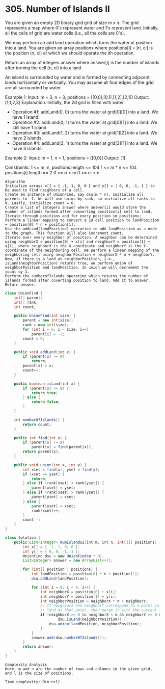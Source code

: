 # 305. Number of Islands II

You are given an empty 2D binary grid grid of size m x n. The grid represents a map where 0's represent water and 1's represent land. 
Initially, all the cells of grid are water cells (i.e., all the cells are 0's).

We may perform an add land operation which turns the water at position into a land. 
You are given an array positions where positions[i] = [ri, ci] is the position (ri, ci) at which we should operate the ith operation.

Return an array of integers answer where answer[i] is the number of islands after turning the cell (ri, ci) into a land.

An island is surrounded by water and is formed by connecting adjacent lands horizontally or vertically. 
You may assume all four edges of the grid are all surrounded by water.

 
Example 1:
Input: m = 3, n = 3, positions = [[0,0],[0,1],[1,2],[2,1]]
Output: [1,1,2,3]
Explanation:
Initially, the 2d grid is filled with water.
- Operation #1: addLand(0, 0) turns the water at grid[0][0] into a land. We have 1 island.
- Operation #2: addLand(0, 1) turns the water at grid[0][1] into a land. We still have 1 island.
- Operation #3: addLand(1, 2) turns the water at grid[1][2] into a land. We have 2 islands.
- Operation #4: addLand(2, 1) turns the water at grid[2][1] into a land. We have 3 islands.

Example 2:
Input: m = 1, n = 1, positions = [[0,0]]
Output: [1]
 
Constraints:
1 <= m, n, positions.length <= 104
1 <= m * n <= 104
positions[i].length == 2
0 <= ri < m
0 <= ci < n


```approach
Algorithm
Initialize arrays x[] = { -1, 1, 0, 0 } and y[] = { 0, 0, -1, 1 } to be used to find neighbors of a cell.
Create an instance of UnionFind, say dsu(m * n). Initialize all parents to -1. We will use union by rank, so initialize all ranks to 0. Lastly, initialize count = 0.
Create a list of integers answer where answer[i] would store the number of islands formed after converting position[i] cell to land.
Iterate through positions and for every position in positions;
Perform a linear mapping to convert a 2D cell position to landPosition = position[0] * n + position[1].
Use the addLand(landPosition) operation to add landPosition as a node to the graph. This function will also increment count.
Iterate over every neighbor of position. A neighbor can be determined using neighborX = position[0] + x[i] and neighborY = position[1] + y[i], where neighborX is the X-coordinate and neighborY is the Y-coordinate of the neighboring cell. We perform a linear mapping of the neighboring cell using neighborPosition = neighborX * n + neighborY. Now, if there is a land at neighborPosition, i.e., isLand(neighborPosition) returns true, we perform union of neighborPosition and landPosition. In union we will decrement the count by 1.
Perform the numberofIslands operation which returns the number of islands formed after coverting position to land. Add it to answer.
Return answer.
```

```java
class UnionFind {
    int[] parent;
    int[] rank;
    int count;

    public UnionFind(int size) {
        parent = new int[size];
        rank = new int[size];
        for (int i = 0; i < size; i++)
            parent[i] = -1;
        count = 0;
    }

    public void addLand(int x) {
        if (parent[x] >= 0)
            return;
        parent[x] = x;
        count++;
    }

    public boolean isLand(int x) {
        if (parent[x] >= 0) {
            return true;
        } else {
            return false;
        }
    }

    int numberOfIslands() {
        return count;
    }

    public int find(int x) {
        if (parent[x] != x)
            parent[x] = find(parent[x]);
        return parent[x];
    }

    public void union(int x, int y) {
        int xset = find(x), yset = find(y);
        if (xset == yset) {
            return;
        } else if (rank[xset] < rank[yset]) {
            parent[xset] = yset;
        } else if (rank[xset] > rank[yset]) {
            parent[yset] = xset;
        } else {
            parent[yset] = xset;
            rank[xset]++;
        }
        count--;
    }
}

class Solution {
    public List<Integer> numIslands2(int m, int n, int[][] positions) {
        int x[] = { -1, 1, 0, 0 };
        int y[] = { 0, 0, -1, 1 };
        UnionFind dsu = new UnionFind(m * n);
        List<Integer> answer = new ArrayList<>();

        for (int[] position : positions) {
            int landPosition = position[0] * n + position[1];
            dsu.addLand(landPosition);

            for (int i = 0; i < 4; i++) {
                int neighborX = position[0] + x[i];
                int neighborY = position[1] + y[i];
                int neighborPosition = neighborX * n + neighborY;
                // If neighborX and neighborY correspond to a point in the grid and there is a
                // land at that point, then merge it with the current land.
                if (neighborX >= 0 && neighborX < m && neighborY >= 0 && neighborY < n &&
                        dsu.isLand(neighborPosition)) {
                    dsu.union(landPosition, neighborPosition);
                }
            }
            answer.add(dsu.numberOfIslands());
        }
        return answer;
    }
}
```

```
Complexity Analysis
Here, m and n are the number of rows and columns in the given grid, and l is the size of positions.

Time complexity: O(m⋅n+l)
```
